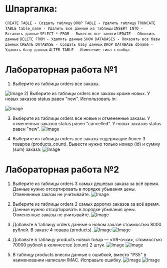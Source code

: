 # Шпаргалка:
`
CREATE TABLE - Создать таблицу
`
`
DROP TABLE - Удалить таблицу
`
`
TRUNCATE TABLE table_name - Удалить все данные из таблицы
`
`
INSERT INTO - Вставить данные
`
`
SELECT * FROM - Вывести все записи
`
`
UPDATE - Обновить данные
`
`
DELETE FROM - Удалить данные
`
`
SHOW DATABASES - Показать все базы данных
`
`
CREATE DATABASE - Создать базу данных
`
`
DROP DATABASE dbname - Удалить базу данных
`
`
ALTER TABLE - Изменение типа столбца
`

# Лабораторная работа №1
1) Выберите из таблицы orders все заказы.

![Image](https://i.imgur.com/QFxDKpE.png)
2) Выберите из таблицы orders все заказы кроме новых. У новых заказов status равен "new". Использовать in:

![Image](https://i.imgur.com/ZkSqJGZ.png)

3) Выберите из таблицы orders все новые и отмененные заказы. У отмененных заказов status равен "cancelled". У новых заказов status равен "new".
![Image](https://i.imgur.com/B6Jnwhy.png)

4) Выберите из таблицы orders все заказы содержащие более 3 товаров (products_count).
Вывести нужно только номер (id) и сумму (sum) заказа:
![Image](https://i.imgur.com/gArGNhP.png)



# Лабораторная работа №2

1) Выберите из таблицы orders 3 самых дешевых заказа за всё время. Данные нужно отсортировать в порядке убывания цены. Отмененные заказы не учитывайте.
![Image](https://i.imgur.com/VPBQRZX.png)

2) Выберите из таблицы orders 2 самых дорогих заказов за всё время. Данные нужно отсортировать в порядке убывания цены. Отмененные заказы не учитывайте.
![Image](https://i.imgur.com/JANF2dA.png)

3) Добавьте в таблицу orders данные о новом заказе стоимостью 8000 рублей. В заказе 4 товара (products).
![Image](https://i.imgur.com/zl3eItz.png)
![Image](https://i.imgur.com/fRJvPRi.png)

5) Добавьте в таблицу products новый товар — «VR-очки», стоимостью 70000 рублей в количестве (count) 2 штук.
![Image](https://i.imgur.com/0zXjhuA.png)
![Image](https://i.imgur.com/QSVUM99.png)

7) В таблицу products внесли данные с ошибкой, вместо "PS5" в наименовании написали IMAC. Исправьте ошибку.
![Image](https://i.imgur.com/T3nqVaM.png)
![Image](https://i.imgur.com/3HCxd6a.png)
